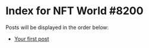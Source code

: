 # Index for NFT World #8200
Posts will be displayed in the order below:

- [Your first post](./001-first.md)

